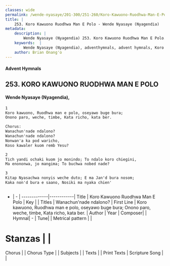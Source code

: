 ```yaml
---
classes: wide
permalink: /wende-nyasaye/201-300/251-260/Koro-Kawuono-Ruodhwa-Man-E-Polo/
title: |
    253. Koro Kawuono Ruodhwa Man E Polo - Wende Nyasaye (Nyagendia)
metadata:
    description: |
        Wende Nyasaye (Nyagendia) 253. Koro Kawuono Ruodhwa Man E Polo. Koro kawuono, Ruodhwa man e polo, oseyawo buge bura; Onono paro, weche, timbe, Kata richo, kata ber.  Chorus: Wanachun'nade ndalono? Wanachun'nade ndalono? Nonwan'a ka pod waricho, Koso kawaler kuom remb Yesu?  
    keywords:  |
        Wende Nyasaye (Nyagendia), adventhymnals, advent hymnals, Koro Kawuono Ruodhwa Man E Polo, Koro kawuono, Ruodhwa man e polo, oseyawo buge bura; Onono paro, weche, timbe, Kata richo, kata ber.. Wanachun'nade ndalono?
    author: Brian Onang'o
---
```


#### Advent Hymnals
## 253. KORO KAWUONO RUODHWA MAN E POLO
####  Wende Nyasaye (Nyagendia),

```txt
1
Koro kawuono, Ruodhwa man e polo, oseyawo buge bura;
Onono paro, weche, timbe, Kata richo, kata ber.

Chorus:
Wanachun'nade ndalono?
Wanachun'nade ndalono?
Nonwan'a ka pod waricho,
Koso kawaler kuom remb Yesu?

2
Tich yandi ochaki kuom jo monindo; To ndalo koro chiegini,
Ma enononwa, jo mangima; To buchwa nobed nade?

3
Kitap Nyasachwa nonyis weche duto; E ma Jan'd bura nosom;
Kaka non'd bura e saano, Nosiki ma nyaka chien'



```

- |   -  |
-------------|------------|
Title | Koro Kawuono Ruodhwa Man E Polo |
Key |  |
Titles | Wanachun'nade ndalono? |
First Line | Koro kawuono, Ruodhwa man e polo, oseyawo buge bura; Onono paro, weche, timbe, Kata richo, kata ber. |
Author | 
Year | 
Composer| |
Hymnal|  - |
Tune|  |
Metrical pattern | |
# Stanzas |  |
Chorus |  |
Chorus Type |  |
Subjects | |
Texts |  |
Print Texts | 
Scripture Song |  |
    
